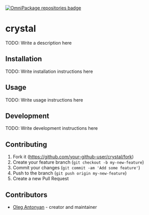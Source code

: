 [![OmniPackage repositories badge](https://repositories.omnipackage.org/oleg/examples-crystal/examples-crystal.svg)](https://web.omnipackage.org/oleg/examples-crystal/install)

# crystal

TODO: Write a description here

## Installation

TODO: Write installation instructions here

## Usage

TODO: Write usage instructions here

## Development

TODO: Write development instructions here

## Contributing

1. Fork it (<https://github.com/your-github-user/crystal/fork>)
2. Create your feature branch (`git checkout -b my-new-feature`)
3. Commit your changes (`git commit -am 'Add some feature'`)
4. Push to the branch (`git push origin my-new-feature`)
5. Create a new Pull Request

## Contributors

- [Oleg Antonyan](https://github.com/your-github-user) - creator and maintainer
